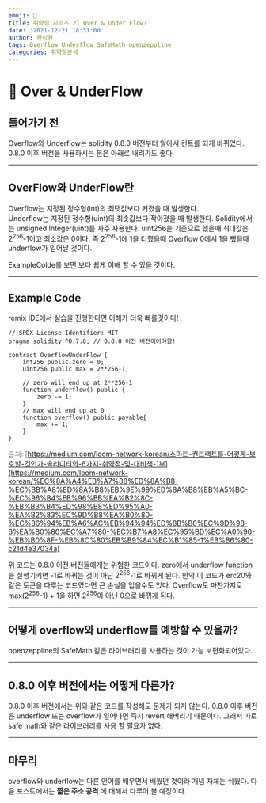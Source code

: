 ```yaml
---
emoji: 🧢
title: 취약점 시리즈 2] Over & Under Flow?
date: '2021-12-21 18:31:00'
author: 한성원
tags: Overflow Underflow SafeMath openzeppline
categories: 취약점분석
---
```



# 👋 Over & UnderFlow

## 들어가기 전
Overflow와 Underflow는 solidity 0.8.0 버전부터 알아서 컨트롤 되게 바뀌었다.
0.8.0 이후 버전을 사용하시는 분은 아래로 내려가도 좋다.

- - -

## OverFlow와 UnderFlow란 
Overflow는 지정된 정수형(int)의 최댓값보다 커졌을 때 발생한다.   
Underflow는 지정된 정수형(uint)의 최솟값보다 작아졌을 때 발생한다. 
Solidity에서는 unsigned Integer(uint)를 자주 사용한다. uint256을 기준으로 했을때 최대값은 2<sup>256</sup>-1이고 최소값은 0이다. 즉 2<sup>256</sup>-1에 1을 더했을때 Overflow 0에서 1을 뺐을때 underflow가 일어날 것이다.

ExampleColde를 보면 보다 쉽게 이해 할 수 있을 것이다.

- - -

## Example Code
remix IDE에서 실습을 진행한다면 이해가 더욱 빠를것이다!
```solidity
// SPDX-License-Identifier: MIT
pragma solidity ^0.7.0; // 0.8.0 이전 버전이어야함!

contract OverflowUnderFlow {
    int256 public zero = 0;
    uint256 public max = 2**256-1;
    
    // zero will end up at 2**256-1
    function underflow() public {
        zero -= 1;
    }
    // max will end up at 0
    function overflow() public payable{
        max += 1;
    }
}
```

<span style="color:grey">출처: [https://medium.com/loom-network-korean/스마트-컨트랙트를-어떻게-보호할-것인가-솔리디티의-6가지-취약점-및-대비책-1부](https://medium.com/loom-network-korean/%EC%8A%A4%EB%A7%88%ED%8A%B8-%EC%BB%A8%ED%8A%B8%EB%9E%99%ED%8A%B8%EB%A5%BC-%EC%96%B4%EB%96%BB%EA%B2%8C-%EB%B3%B4%ED%98%B8%ED%95%A0-%EA%B2%83%EC%9D%B8%EA%B0%80-%EC%86%94%EB%A6%AC%EB%94%94%ED%8B%B0%EC%9D%98-6%EA%B0%80%EC%A7%80-%EC%B7%A8%EC%95%BD%EC%A0%90-%EB%B0%8F-%EB%8C%80%EB%B9%84%EC%B1%85-1%EB%B6%80-c21d4e37034a)</span>  

위 코드는 0.8.0 이전 버전들에게는 위험한 코드이다. zero에서 underflow function을 실행기키면 -1로 바뀌는 것이 아닌 2<sup>256</sup>-1로 바뀌게 된다. 만약 이 코드가 erc20와 같은 토큰을 다루는 코드였다면 큰 손실을 입을수도 있다.
Overflow도 마찬가지로 max(2<sup>256</sup>-1) + 1을 하면 2<sup>256</sup>이 아닌 0으로 바뀌게 된다.

- - -

## 어떻게 overflow와 underflow를 예방할 수 있을까?
openzeppline의 SafeMath 같은 라이브러리를 사용하는 것이 가능 보편화되어있다. 

- - -

## 0.8.0 이후 버전에서는 어떻게 다른가?
0.8.0 이후 버전에서는 위와 같은 코드를 작성해도 문제가 되지 않는다. 0.8.0 이후 버전은 underflow 또는 overflow가 일어나면 즉시 revert 해버리기 때문이다. 그래서 따로 safe math와 같은 라이브러리를 사용 할 필요가 없다. 

- - -

## 마무리
overflow와 underflow는 다른 언어를 배우면서 배웠던 것이라 개념 자체는 쉬웠다.
다음 포스트에서는 __짧은 주소 공격__ 에 대해서 다루어 볼 예정이다.


```toc

```